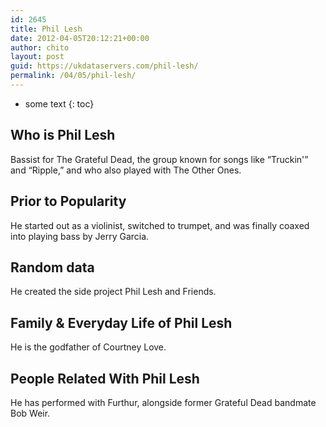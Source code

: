 ```yaml
---
id: 2645
title: Phil Lesh
date: 2012-04-05T20:12:21+00:00
author: chito
layout: post
guid: https://ukdataservers.com/phil-lesh/
permalink: /04/05/phil-lesh/
---
```


* some text
{: toc}
          
          
## Who is  Phil Lesh
                  
                  
                  
Bassist for The Grateful Dead, the group known for songs like &#8220;Truckin'&#8221; and &#8220;Ripple,&#8221; and who also played with The Other Ones.
                  
                
                
                
## Prior to Popularity 
                  
                  
                  
He started out as a violinist, switched to trumpet, and was finally coaxed into playing bass by Jerry Garcia.
                  
                
                
                
## Random data 
                  
                  
                  
He created the side project Phil Lesh and Friends.
                  
                
                
                
## Family & Everyday Life of Phil Lesh
                  
                  
                  
He is the godfather of Courtney Love.
                  
                
                
                
## People Related With  Phil Lesh
                  
                  
                  
He has performed with Furthur, alongside former Grateful Dead bandmate Bob Weir.
                  
                
              
            
          
          
          
    
    
  
